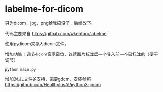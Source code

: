 # labelme-for-dicom
只为dicom，jpg，png给我搞没了，后续改下。

代码主要来自 https://github.com/wkentaro/labelme

使用pydicom来导入dicom文件。

增加功能：调节dicom窗宽窗位，连续图片标注后一个导入前一个已标注的（便于调节）

```
python main.py
```

增加对.JL文件的支持，需要gdcm，安装参照 https://github.com/HealthplusAI/python3-gdcm
